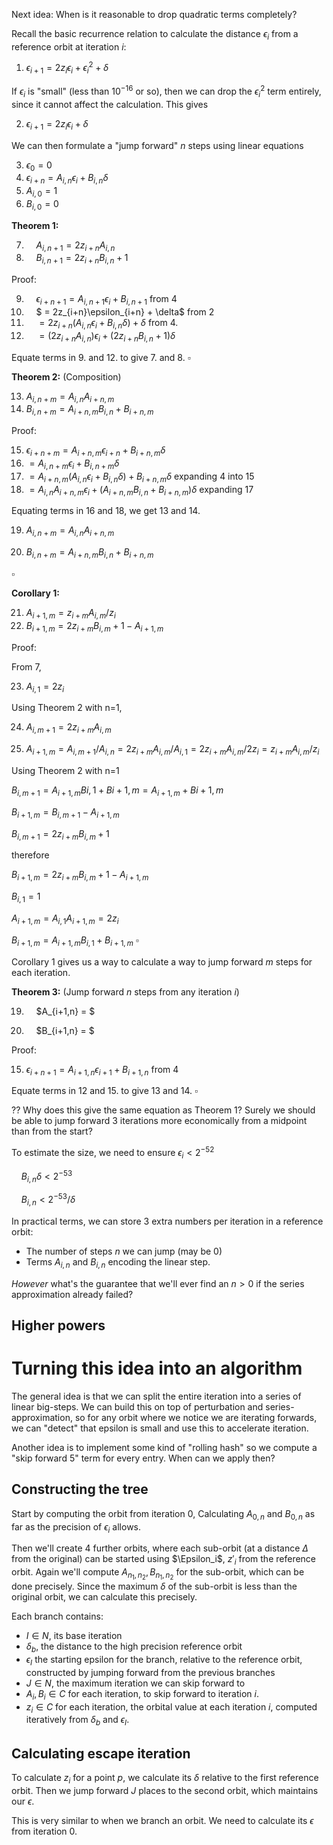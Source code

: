 Next idea: When is it reasonable to drop quadratic terms completely?

Recall the basic recurrence relation to calculate the distance $\epsilon_i$ from a reference orbit at iteration $i$:

1. $\epsilon_{i+1} = 2z_i\epsilon_i + \epsilon_i^2 + \delta$

If $\epsilon_i$ is "small" (less than $10^{-16}$ or so), then we can drop the $\epsilon_i^2$ term entirely, since it cannot affect the calculation. This gives

2. $\epsilon_{i+1} = 2z_i\epsilon_i + \delta$

We can then formulate a "jump forward" $n$ steps using linear equations

3. $\epsilon_0 = 0$
4. $\epsilon_{i+n} = A_{i,n}\epsilon_{i} + B_{i,n}\delta$
5. $A_{i, 0} = 1$
6. $B_{i,0} = 0$

**Theorem 1:**

7. &nbsp;&nbsp;&nbsp;&nbsp;$A_{i,n+1} = 2z_{i+n}A_{i,n}$
8. &nbsp;&nbsp;&nbsp;&nbsp;$B_{i,n+1} = 2z_{i+n}B_{i,n}+1$

Proof:

9. &nbsp;&nbsp;&nbsp;&nbsp;$\epsilon_{i+n+1} = A_{i,n+1}\epsilon_{i} + B_{i,n+1}$ from 4
10. &nbsp;&nbsp;&nbsp;&nbsp;$ = 2z_{i+n}\epsilon_{i+n} + \delta$ from 2
11. &nbsp;&nbsp;&nbsp;&nbsp;$= 2z_{i+n}(A_{i,n}\epsilon_i + B_{i,n}\delta)+\delta$ from 4.
12. &nbsp;&nbsp;&nbsp;&nbsp;$= (2z_{i+n}A_{i,n})\epsilon_i + (2z_{i+n}B_{i,n}+1)\delta$

Equate terms in 9. and 12. to give 7. and 8.
$\square$

**Theorem 2:** (Composition)

13. $A_{i,n+m} = A_{i,n}A_{i+n,m}$
14. $B_{i,n+m} = A_{i+n,m}B_{i,n}+B_{i+n,m}$

Proof:

15. $\epsilon_{i+n+m} = A_{i+n,m}\epsilon_{i+n} + B_{i+n,m}\delta$
16. $= A_{i,n+m}\epsilon_i + B_{i,n+m}\delta$
17. $= A_{i+n,m}(A_{i,n}\epsilon_i + B_{i,n}\delta) + B_{i+n,m}\delta$ expanding 4 into 15
18. $= A_{i,n}A_{i+n,m}\epsilon_i + (A_{i+n,m}B_{i,n}+B_{i+n,m})\delta$ expanding 17

Equating terms in 16 and 18, we get 13 and 14.

19. $A_{i,n+m} = A_{i,n}A_{i+n,m}$

20. $B_{i,n+m} = A_{i+n,m}B_{i,n}+B_{i+n,m}$

$\square$

**Corollary 1:**

21. $A_{i+1,m} = z_{i+m}A_{i,m}/z_i$
22. $B_{i+1,m} = 2z_{i+m}B_{i,m}+1 - A_{i+1,m}$

Proof:

From 7,

23. $A_{i,1} = 2z_i$

Using Theorem 2 with n=1,

24. $A_{i,m+1} = 2z_{i+m}A_{i,m}$

25. $A_{i+1,m} = A_{i,m+1}/A_{i,n} = 2z_{i+m}A_{i,m}/A_{i,1} = 2z_{i+m}A_{i,m}/2z_i = z_{i+m}A_{i,m}/z_i$

Using Theorem 2 with n=1

$B_{i,m+1} = A_{i+1,m}B{i,1}+B{i+1,m} = A_{i+1,m} + B{i+1,m}$

$B_{i+1,m} = B_{i,m+1} - A_{i+1,m}$

$B_{i,m+1} = 2z_{i+m}B_{i,m}+1$

therefore

$B_{i+1,m} = 2z_{i+m}B_{i,m}+1 - A_{i+1,m}$

$B_{i,1} = 1$

$A_{i+1,m} = A_{i,1}A_{i+1,m} = 2z_i$


$B_{i+1,m} = A_{i+1,m}B_{i,1}+B_{i+1,m}$
$\square$

Corollary 1 gives us a way to calculate a way to jump forward $m$ steps for each iteration.

**Theorem 3:** (Jump forward $n$ steps from any iteration $i$)

19. &nbsp;&nbsp;&nbsp;&nbsp;$A_{i+1,n} = $

20. &nbsp;&nbsp;&nbsp;&nbsp;$B_{i+1,n} = $

Proof:

15. $\epsilon_{i+n+1} = A_{i+1,n}\epsilon_{i+1} + B_{i+1,n}$ from 4



Equate terms in 12 and 15. to give 13 and 14.
$\square$

?? Why does this give the same equation as Theorem 1? Surely we should be able to jump forward 3 iterations more economically from a midpoint than from the start?

To estimate the size, we need to ensure $\epsilon_i \lt 2^{-52}$

&nbsp;&nbsp;&nbsp;&nbsp;$B_{i,n}\delta \lt 2^{-53}$

&nbsp;&nbsp;&nbsp;&nbsp;$B_{i,n} \lt 2^{-53}/\delta$

In practical terms, we can store 3 extra numbers per iteration in a reference orbit:

* The number of steps $n$ we can jump (may be 0)
* Terms $A_{i,n}$ and $B_{i,n}$ encoding the linear step.

*However* what's the guarantee that we'll ever find an $n>0$ if the series approximation already failed?

## Higher powers

# Turning this idea into an algorithm

The general idea is that we can split the entire iteration into a series of linear big-steps. We can build this on top of perturbation and series-approximation, so for any orbit where we notice we are iterating forwards, we can "detect" that epsilon is small and use this to accelerate iteration.

Another idea is to implement some kind of "rolling hash" so we compute a "skip forward 5" term for every entry. When can we apply then?






## Constructing the tree

Start by computing the orbit from iteration 0, Calculating $A_{0,n}$ and $B_{0,n}$ as far as the precision of $\epsilon_i$ allows.

Then we'll create 4 further orbits, where each sub-orbit (at a distance $\Delta$ from the original) can be started using $\Epsilon_i$, $z'_i$ from the reference orbit. Again we'll compute $A_{n_1,n_2}, B_{n_1,n_2}$ for the sub-orbit, which can be done precisely. Since the maximum $\delta$ of the sub-orbit is less than the original orbit, we can calculate this precisely.

Each branch contains:

* $I \in N$, its base iteration
* $\delta_b$, the distance to the high precision reference orbit
* $\epsilon_I$ the starting epsilon for the branch, relative to the reference orbit, constructed by jumping forward from the previous branches
* $J \in N$, the maximum iteration we can skip forward to
* $A_{i}, B_{i} \in C$ for each iteration, to skip forward to iteration $i$.
* $z_{i} \in C$ for each iteration, the orbital value at each iteration $i$, computed iteratively from $\delta_b$ and $\epsilon_I$.

## Calculating escape iteration

To calculate $z_i$ for a point $p$, we calculate its $\delta$ relative to the first reference orbit. Then we jump forward $J$ places to the second orbit, which maintains our $\epsilon$.

This is very similar to when we branch an orbit. We need to calculate its $\epsilon$ from iteration 0.

